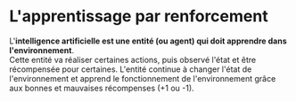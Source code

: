 # **L'apprentissage par renforcement**

L'**intelligence artificielle est une entité (ou agent) qui doit apprendre dans l'environnement**.  
Cette entité va réaliser certaines actions, puis observé l'état et être récompensée pour certaines. L'entité continue à changer l'état de l'environnement et apprend le fonctionnement de l'environnement grâce aux bonnes et mauvaises récompenses (+1 ou -1). 